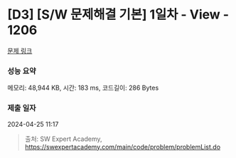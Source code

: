 # [D3] [S/W 문제해결 기본] 1일차 - View - 1206 

[문제 링크](https://swexpertacademy.com/main/code/problem/problemDetail.do?contestProbId=AV134DPqAA8CFAYh) 

### 성능 요약

메모리: 48,944 KB, 시간: 183 ms, 코드길이: 286 Bytes

### 제출 일자

2024-04-25 11:17



> 출처: SW Expert Academy, https://swexpertacademy.com/main/code/problem/problemList.do